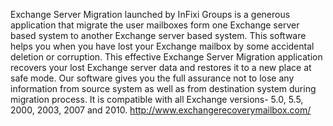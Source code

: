 Exchange Server Migration launched by InFixi Groups is a generous application that migrate the user mailboxes form one Exchange server based system to another Exchange server based system. This software helps you when you have lost your Exchange mailbox by some accidental deletion or corruption. This effective Exchange Server Migration application recovers your lost Exchange server data and restores it to a new place at safe mode. Our software gives you the full assurance not to lose any information from source system as well as from destination system during migration process. It is compatible with all Exchange versions- 5.0, 5.5, 2000, 2003, 2007 and 2010.
http://www.exchangerecoverymailbox.com/